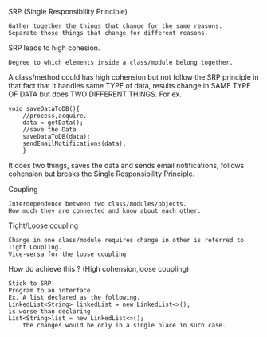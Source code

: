 SRP (Single Responsibility Principle)

    Gather together the things that change for the same reasons. 
    Separate those things that change for different reasons.
    
SRP leads to high cohesion.
    
    Degree to which elements inside a class/module belong together.
   
A class/method could has high cohension but not follow the SRP principle
in that fact that it handles same TYPE of data, results change in SAME TYPE
OF DATA but does TWO DIFFERENT THINGS.
For ex.

    void saveDataToDB(){
        //process,acquire.
        data = getData();
        //save the Data
        saveDataToDB(data);
        sendEmailNotifications(data);
        }
It does two things, saves the data and sends email notifications, follows
cohension but breaks the Single Responsibility Principle.

Coupling

    Interdependence between two class/modules/objects.
    How much they are connected and know about each other.
Tight/Loose coupling
    
    Change in one class/module requires change in other is referred to Tight Coupling. 
    Vice-versa for the loose coupling   
 
How do achieve this ? (High cohension,loose coupling)
    
    Stick to SRP
    Program to an interface.
    Ex. A list declared as the following.
    LinkedList<String> linkedList = new LinkedList<>();
    is worse than declaring 
    List<String>list = new LinkedList<>();
        the changes would be only in a single place in such case.